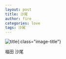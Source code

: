 ```yaml
---
layout: post
title: 沙尾
author: fire
categories: love 
tags: 沙尾
---
```


![title](https://image.sideproject.cn/titlex/title_005.jpg){:class="image-title"}

福田 沙尾